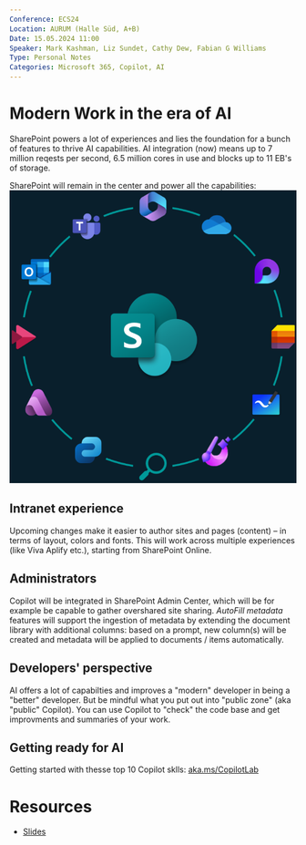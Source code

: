 ```yaml
---
Conference: ECS24
Location: AURUM (Halle Süd, A+B)
Date: 15.05.2024 11:00
Speaker: Mark Kashman, Liz Sundet, Cathy Dew, Fabian G Williams
Type: Personal Notes
Categories: Microsoft 365, Copilot, AI
---
```


# Modern Work in the era of AI

SharePoint powers a lot of experiences and lies the foundation for a bunch of features to thrive AI capabilities.
AI integration (now) means up to 7 million reqests per second, 6.5 million cores in use and blocks up to 11 EB's of storage.

SharePoint will remain in the center and power all the capabilities:
![Tue-2.1](./assets/Tue-2.1.png)

## Intranet experience

Upcoming changes make it easier to author sites and pages (content) – in terms of layout, colors and fonts. This will work across multiple experiences (like Viva Aplify etc.), starting from SharePoint Online.

## Administrators

Copilot will be integrated in SharePoint Admin Center, which will be for example be capable to gather overshared site sharing.
_AutoFill metadata_ features will support the ingestion of metadata by extending the document library with additional columns: based on a prompt, new column(s) will be created and metadata will be applied to documents / items automatically.

## Developers' perspective

AI offers a lot of capabilties and improves a "modern" developer in being a "better" developer. But be mindful what you put out into "public zone" (aka "public" Copilot). You can use Copilot to "check" the code base and get improvments and summaries of your work.

## Getting ready for AI
Getting started with thesse top 10 Copilot sklls: [aka.ms/CopilotLab](https://aka.ms/CopilotLab)

# Resources
- [Slides](./assets/Tue-2.2.pdf)